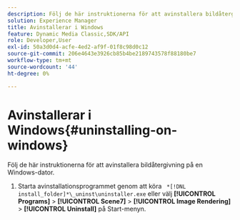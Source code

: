 ```yaml
---
description: Följ de här instruktionerna för att avinstallera bildåtergivning på en Windows-dator.
solution: Experience Manager
title: Avinstallerar i Windows
feature: Dynamic Media Classic,SDK/API
role: Developer,User
exl-id: 50a3d0d4-acfe-4ed2-af9f-01f8c98d0c12
source-git-commit: 206e4643e3926cb85b4be2189743578f88180be7
workflow-type: tm+mt
source-wordcount: '44'
ht-degree: 0%

---
```


# Avinstallerar i Windows{#uninstalling-on-windows}

Följ de här instruktionerna för att avinstallera bildåtergivning på en Windows-dator.

1. Starta avinstallationsprogrammet genom att köra ` *[!DNL install_folder]*\_uninst\uninstaller.exe` eller välj **[!UICONTROL Programs]** > **[!UICONTROL Scene7]** > **[!UICONTROL Image Rendering]** > **[!UICONTROL Uninstall]** på Start-menyn.
